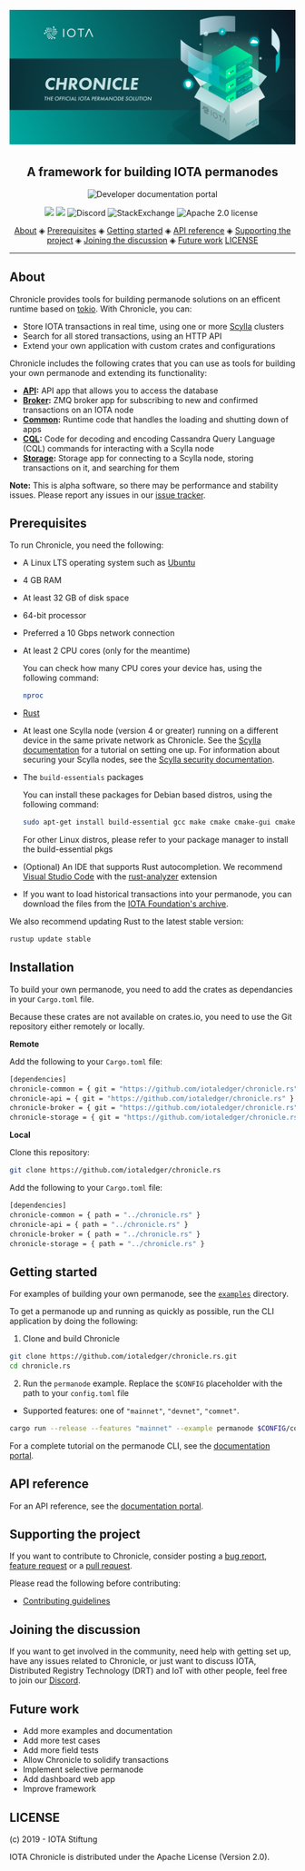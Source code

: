 <h1 align="center">
  <br>
  <a href="https://docs.iota.org/docs/chronicle/1.1/overview"><img src=".github/Chronicle.png"></a>
</h1>

<h2 align="center">A framework for building IOTA permanodes</h2>

<p align="center">
    <a href="https://docs.iota.org/docs/chronicle/1.1/overview" style="text-decoration:none;">
    <img src="https://img.shields.io/badge/Documentation%20portal-blue.svg?style=for-the-badge" alt="Developer documentation portal">
</p>
<p align="center">
    <a href="https://github.com/iotaledger/chronicle.rs/actions" style="text-decoration:none;"><img src="https://github.com/iotaledger/chronicle.rs/workflows/Build/badge.svg"></a>
    <a href="https://github.com/iotaledger/chronicle.rs/actions" style="text-decoration:none;"><img src="https://github.com/iotaledger/chronicle.rs/workflows/Test/badge.svg"></a>
    <a href="https://discord.iota.org/" style="text-decoration:none;"><img src="https://img.shields.io/badge/Discord-9cf.svg?logo=discord" alt="Discord"></a>
    <a href="https://iota.stackexchange.com/" style="text-decoration:none;"><img src="https://img.shields.io/badge/StackExchange-9cf.svg?logo=stackexchange" alt="StackExchange"></a>
    <a href="https://github.com/iotaledger/chronicle.rs/blob/master/LICENSE" style="text-decoration:none;"><img src="https://img.shields.io/badge/License-Apache%202.0-green.svg" alt="Apache 2.0 license"></a>
    <a href="https://dependabot.com" style="text-decoration:none;"><img src="https://api.dependabot.com/badges/status?host=github&repo=iotaledger/chronicle.rs" alt=""></a>
</p>

<p align="center">
  <a href="#about">About</a> ◈
  <a href="#prerequisites">Prerequisites</a> ◈
  <a href="#getting-started">Getting started</a> ◈
  <a href="#api-reference">API reference</a> ◈
  <a href="#supporting-the-project">Supporting the project</a> ◈
  <a href="#joining-the-discussion">Joining the discussion</a> ◈
  <a href="#future-work">Future work</a>
  <a href="#LICENSE">LICENSE</a>
</p>

---

## About

Chronicle provides tools for building permanode solutions on an efficent runtime based on [tokio](https://docs.rs/crate/tokio). With Chronicle, you can:

- Store IOTA transactions in real time, using one or more [Scylla](https://www.scylladb.com/) clusters
- Search for all stored transactions, using an HTTP API
- Extend your own application with custom crates and configurations

Chronicle includes the following crates that you can use as tools for building your own permanode and extending its functionality:

- **[API](chronicle-api/README.md):** API app that allows you to access the database
- **[Broker](chronicle-broker/README.md):** ZMQ broker app for subscribing to new and confirmed transactions on an IOTA node
- **[Common](chronicle-common/README.md):** Runtime code that handles the loading and shutting down of apps
- **[CQL](chronicle-cql/README.md):** Code for decoding and encoding Cassandra Query Language (CQL) commands for interacting with a Scylla node
- **[Storage](chronicle-storage/README.md):** Storage app for connecting to a Scylla node, storing transactions on it, and searching for them

**Note:** This is alpha software, so there may be performance and stability issues. Please report any issues in our [issue tracker](https://github.com/iotaledger/chronicle.rs/issues/new).

## Prerequisites

To run Chronicle, you need the following:

- A Linux LTS operating system such as [Ubuntu](https://ubuntu.com/download#download)

- 4 GB RAM

- At least 32 GB of disk space

- 64-bit processor

- Preferred a 10 Gbps network connection

- At least 2 CPU cores (only for the meantime)

    You can check how many CPU cores your device has, using the following command:

    ```bash
    nproc
    ```

- [Rust](https://www.rust-lang.org/tools/install)

- At least one Scylla node (version 4 or greater) running on a different device in the same private network as Chronicle. See the [Scylla documentation](https://docs.scylladb.com/getting-started/) for a tutorial on setting one up. For information about securing your Scylla nodes, see the [Scylla security documentation](https://docs.scylladb.com/operating-scylla/security/).

- The `build-essentials` packages

    You can install these packages for Debian based distros, using the following command:

    ```bash
    sudo apt-get install build-essential gcc make cmake cmake-gui cmake-curses-gui
    ```
    For other Linux distros, please refer to your package manager to install the build-essential pkgs



- (Optional) An IDE that supports Rust autocompletion. We recommend [Visual Studio Code](https://code.visualstudio.com/Download) with the [rust-analyzer](https://marketplace.visualstudio.com/items?itemName=matklad.rust-analyzer) extension

- If you want to load historical transactions into your permanode, you can download the files from the [IOTA Foundation's archive](https://dbfiles.iota.org/?prefix=mainnet/history/).

We also recommend updating Rust to the latest stable version:

```bash
rustup update stable
```

## Installation

To build your own permanode, you need to add the crates as dependancies in your `Cargo.toml` file.

Because these crates are not available on crates.io, you need to use the Git repository either remotely or locally.

**Remote**

Add the following to your `Cargo.toml` file:

```bash
[dependencies]
chronicle-common = { git = "https://github.com/iotaledger/chronicle.rs" }
chronicle-api = { git = "https://github.com/iotaledger/chronicle.rs" }
chronicle-broker = { git = "https://github.com/iotaledger/chronicle.rs" }
chronicle-storage = { git = "https://github.com/iotaledger/chronicle.rs" }
```

**Local**

Clone this repository:

```bash
git clone https://github.com/iotaledger/chronicle.rs
```

Add the following to your `Cargo.toml` file:

```bash
[dependencies]
chronicle-common = { path = "../chronicle.rs" }
chronicle-api = { path = "../chronicle.rs" }
chronicle-broker = { path = "../chronicle.rs" }
chronicle-storage = { path = "../chronicle.rs" }
```

## Getting started

For examples of building your own permanode, see the [`examples`](examples/) directory.

To get a permanode up and running as quickly as possible, run the CLI application by doing the following:

1. Clone and build Chronicle

  ```bash
  git clone https://github.com/iotaledger/chronicle.rs.git
  cd chronicle.rs
  ```

2. Run the `permanode` example. Replace the `$CONFIG` placeholder with the path to your `config.toml` file

- Supported features: one of `"mainnet"`, `"devnet"`, `"comnet"`.
```bash
cargo run --release --features "mainnet" --example permanode $CONFIG/config.toml
```

For a complete tutorial on the permanode CLI, see the [documentation portal](https://docs.iota.org/docs/chronicle/1.1/tutorials/run-a-permanode).

## API reference

For an API reference, see the [documentation portal](https://docs.iota.org/docs/chronicle/1.1/references/chronicle-api-reference).

## Supporting the project

If you want to contribute to Chronicle, consider posting a [bug report](https://github.com/iotaledger/chronicle.rs/issues/new?template=bug-report-for-chronicle.md), [feature request](https://github.com/iotaledger/chronicle.rs/issues/new?template=feature-request-for-chronicle.md) or a [pull request](https://github.com/iotaledger/chronicle.rs/pulls).

Please read the following before contributing:

- [Contributing guidelines](.github/CONTRIBUTING.md)

## Joining the discussion

If you want to get involved in the community, need help with getting set up, have any issues related to Chronicle, or just want to discuss IOTA, Distributed Registry Technology (DRT) and IoT with other people, feel free to join our [Discord](https://discord.iota.org/).

## Future work

- Add more examples and documentation
- Add more test cases
- Add more field tests
- Allow Chronicle to solidify transactions
- Implement selective permanode
- Add dashboard web app
- Improve framework

## LICENSE

(c) 2019 - IOTA Stiftung

IOTA Chronicle is distributed under the Apache License (Version 2.0).
